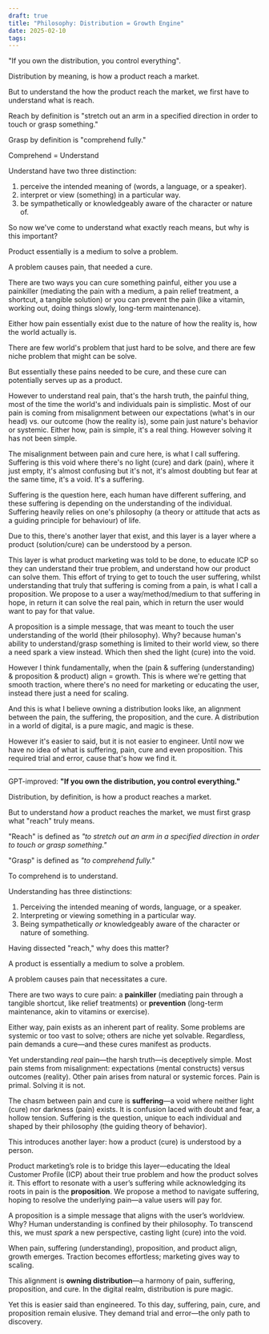 ```yaml
---
draft: true
title: "Philosophy: Distribution = Growth Engine"
date: 2025-02-10
tags:
---
```

"If you own the distribution, you control everything".

Distribution by meaning, is how a product reach a market. 

But to understand the how the product reach the market, we first have to understand what is reach. 

Reach by definition is "stretch out an arm in a specified direction in order to touch or grasp something."

Grasp by definition is "comprehend fully."

Comprehend = Understand

Understand have two three distinction:

1. perceive the intended meaning of (words, a language, or a speaker).
2. interpret or view (something) in a particular way.
3. be sympathetically or knowledgeably aware of the character or nature of.

So now we've come to understand what exactly reach means, but why is this important?

Product essentially is a medium to solve a problem. 

A problem causes pain, that needed a cure. 

There are two ways you can cure something painful, either you use a painkiller (mediating the pain with a medium, a pain relief treatment, a shortcut, a tangible solution) or you can prevent the pain (like a vitamin, working out, doing things slowly, long-term maintenance).

Either how pain essentially exist due to the nature of how the reality is, how the world actually is. 

There are few world's problem that just hard to be solve, and there are few niche problem that might can be solve. 

But essentially these pains needed to be cure, and these cure can potentially serves up as a product.

However to understand real pain, that's the harsh truth, the painful thing, most of the time the world's and individuals pain is simplistic. Most of our pain is coming from misalignment between our expectations (what's in our head) vs. our outcome (how the reality is), some pain just nature's behavior or systemic. Either how, pain is simple, it's a real thing. However solving it has not been simple. 

The misalignment between pain and cure here, is what I call suffering. Suffering is this void where there's no light (cure) and dark (pain), where it just empty, it's almost confusing but it's not, it's almost doubting but fear at the same time, it's a void. It's a suffering.

Suffering is the question here, each human have different suffering, and these suffering is depending on the understanding of the individual. Suffering heavily relies on one's philosophy (a theory or attitude that acts as a guiding principle for behaviour) of life.

Due to this, there's another layer that exist, and this layer is a layer where a product (solution/cure) can be understood by a person. 

This layer is what product marketing was told to be done, to educate ICP so they can understand their true problem, and understand how our product can solve them. This effort of trying to get to touch the user suffering, whilst understanding that truly that suffering is coming from a pain, is what I call a proposition. We propose to a user a way/method/medium to that suffering in hope, in return it can solve the real pain, which in return the user would want to pay for that value.

A proposition is a simple message, that was meant to touch the user understanding of the world (their philosophy). Why? because human's ability to understand/grasp something is limited to their world view, so there a need spark a view instead. Which then shed the light (cure) into the void.

However I think fundamentally, when the (pain & suffering (understanding) & proposition & product) align = growth. This is where we're getting that smooth traction, where there's no need for marketing or educating the user, instead there just a need for scaling.

And this is what I believe owning a distribution looks like, an alignment between the pain, the suffering, the proposition, and the cure. A distribution in a world of digital, is a pure magic, and magic is these.

However it's easier to said, but it is not easier to engineer. Until now we have no idea of what is suffering, pain, cure and even proposition. This required trial and error, cause that's how we find it.


---
GPT-improved:
**"If you own the distribution, you control everything."**

Distribution, by definition, is how a product reaches a market.

But to understand _how_ a product reaches the market, we must first grasp what "reach" truly means.

"Reach" is defined as _"to stretch out an arm in a specified direction in order to touch or grasp something."_

"Grasp" is defined as _"to comprehend fully."_

To comprehend is to understand.

Understanding has three distinctions:

1. Perceiving the intended meaning of words, language, or a speaker.
2. Interpreting or viewing something in a particular way.
3. Being sympathetically _or_ knowledgeably aware of the character or nature of something.
    
Having dissected "reach," why does this matter?

A product is essentially a medium to solve a problem.

A problem causes pain that necessitates a cure.

There are two ways to cure pain: a **painkiller** (mediating pain through a tangible shortcut, like relief treatments) or **prevention** (long-term maintenance, akin to vitamins or exercise).

Either way, pain exists as an inherent part of reality. Some problems are systemic or too vast to solve; others are niche yet solvable. Regardless, pain demands a cure—and these cures manifest as products.

Yet understanding _real_ pain—the harsh truth—is deceptively simple. Most pain stems from misalignment: expectations (mental constructs) versus outcomes (reality). Other pain arises from natural or systemic forces. Pain is primal. Solving it is not.

The chasm between pain and cure is **suffering**—a void where neither light (cure) nor darkness (pain) exists. It is confusion laced with doubt and fear, a hollow tension. Suffering is the question, unique to each individual and shaped by their philosophy (the guiding theory of behavior).

This introduces another layer: how a product (cure) is understood by a person.

Product marketing’s role is to bridge this layer—educating the Ideal Customer Profile (ICP) about their true problem and how the product solves it. This effort to resonate with a user’s suffering while acknowledging its roots in pain is the **proposition**. We propose a method to navigate suffering, hoping to resolve the underlying pain—a value users will pay for.

A proposition is a simple message that aligns with the user’s worldview. Why? Human understanding is confined by their philosophy. To transcend this, we must _spark_ a new perspective, casting light (cure) into the void.

When pain, suffering (understanding), proposition, and product align, growth emerges. Traction becomes effortless; marketing gives way to scaling.

This alignment is **owning distribution**—a harmony of pain, suffering, proposition, and cure. In the digital realm, distribution is pure magic.

Yet this is easier said than engineered. To this day, suffering, pain, cure, and proposition remain elusive. They demand trial and error—the only path to discovery.